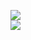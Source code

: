 [![](https://img.shields.io/badge/Made%20With-Github%20Spray-lightgrey.svg?style=for-the-badge&logo=github)](https://github.com/Annihil/github-spray#9331)  
[![](https://i.imgur.com/2DrTn0Z.gif)](https://github.com/Annihil/github-spray)